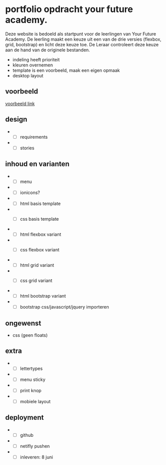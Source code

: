 # portfolio opdracht your future academy.

Deze website is bedoeld als startpunt voor de leerlingen van Your Future Academy. 
De leerling maakt een keuze uit een van de drie versies (flexbox, grid, bootstrap) en licht deze keuze toe.
De Leraar controleert deze keuze aan de hand van de originele bestanden.

* indeling heeft prioriteit
* kleuren overnemen
* template is een voorbeeld, maak een eigen opmaak
* desktop layout

## voorbeeld
[voorbeeld link](https://yfademocv.netlify.app/#skills)

## design
* -[ ] requirements
* -[ ] stories

## inhoud en varianten
* -[ ] menu
* -[ ] ionicons?

* -[ ] html basis template
* -[ ] css basis template


* -[ ] html flexbox variant
* -[ ] css flexbox variant


* -[ ] html grid variant
* -[ ] css grid variant


* -[ ] html bootstrap variant
* -[ ] bootstrap css/javascript/jquery importeren

## ongewenst 
* css (geen floats)

## extra
* -[ ] lettertypes
* -[ ] menu sticky
* -[ ] print knop
* -[ ] mobiele layout

## deployment
* -[ ] github
* -[ ] netifly pushen
* -[ ] inleveren: 8 juni
